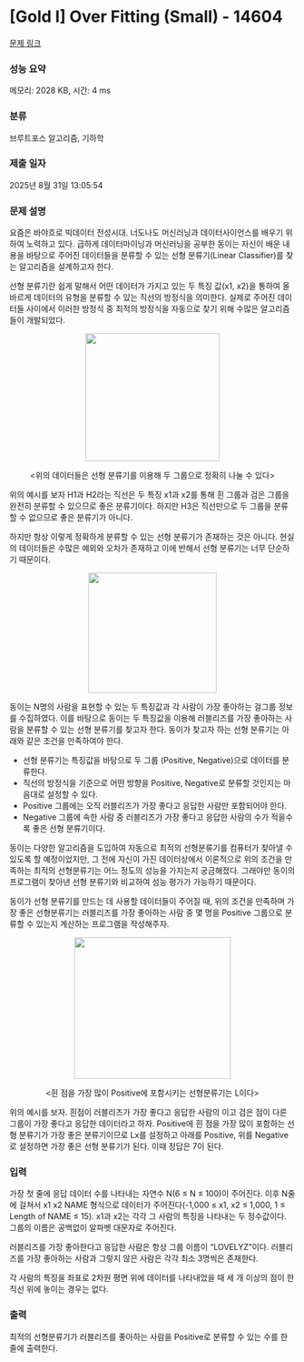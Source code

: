 # [Gold I] Over Fitting (Small) - 14604 

[문제 링크](https://www.acmicpc.net/problem/14604) 

### 성능 요약

메모리: 2028 KB, 시간: 4 ms

### 분류

브루트포스 알고리즘, 기하학

### 제출 일자

2025년 8월 31일 13:05:54

### 문제 설명

<p>요즘은 바야흐로 빅데이터 전성시대. 너도나도 머신러닝과 데이터사이언스를 배우기 위하여 노력하고 있다. 급하게 데이터마이닝과 머신러닝을 공부한 동이는 자신이 배운 내용을 바탕으로 주어진 데이터들을 분류할 수 있는 선형 분류기(Linear Classifier)를 찾는 알고리즘을 설계하고자 한다.</p>

<p>선형 분류기란 쉽게 말해서 어떤 데이터가 가지고 있는 두 특징 값(x1, x2)을 통하여 올바르게 데이터의 유형을 분류할 수 있는 직선의 방정식을 의미한다. 실제로 주어진 데이터들 사이에서 이러한 방정식 중 최적의 방정식을 자동으로 찾기 위해 수많은 알고리즘들이 개발되었다.</p>


<p style="text-align:center"><img alt="" src="https://onlinejudgeimages.s3-ap-northeast-1.amazonaws.com/problem/14604/1.png" style="height:225px; width:236px"></p>

<p style="text-align:center"><위의 데이터들은 선형 분류기를 이용해 두 그룹으로 정확히 나눌 수 있다></p>

<p>위의 예시를 보자 H1과 H2라는 직선은 두 특징 x1과 x2를 통해 흰 그룹과 검은 그룹을 완전히 분류할 수 있으므로 좋은 분류기이다. 하지만 H3은 직선만으로 두 그룹을 분류할 수 없으므로 좋은 분류기가 아니다.</p>

<p>하지만 항상 이렇게 정확하게 분류할 수 있는 선형 분류기가 존재하는 것은 아니다. 현실의 데이터들은 수많은 예외와 오차가 존재하고 이에 반해서 선형 분류기는 너무 단순하기 때문이다.</p>

<p style="text-align:center"><img alt="" src="https://onlinejudgeimages.s3-ap-northeast-1.amazonaws.com/problem/14604/2.png" style="height:211px; width:226px"></p>

<p>동이는 N명의 사람을 표현할 수 있는 두 특징값과 각 사람이 가장 좋아하는 걸그룹 정보를 수집하였다. 이를 바탕으로 동이는 두 특징값을 이용해 러블리즈를 가장 좋아하는 사람을 분류할 수 있는 선형 분류기를 찾고자 한다. 동이가 찾고자 하는 선형 분류기는 아래와 같은 조건을 만족하여야 한다.</p>

<ul>
	<li>선형 분류기는 특징값을 바탕으로 두 그룹 (Positive, Negative)으로 데이터를 분류한다.</li>
	<li>직선의 방정식을 기준으로 어떤 방향을 Positive, Negative로 분류할 것인지는 마음대로 설정할 수 있다.</li>
	<li>Positive 그룹에는 오직 러블리즈가 가장 좋다고 응답한 사람만 포함되어야 한다.</li>
	<li>Negative 그룹에 속한 사람 중 러블리즈가 가장 좋다고 응답한 사람의 수가 적을수록 좋은 선형 분류기이다.</li>
</ul>

<p>동이는 다양한 알고리즘을 도입하여 자동으로 최적의 선형분류기를 컴퓨터가 찾아낼 수 있도록 할 예정이었지만, 그 전에 자신이 가진 데이터상에서 이론적으로 위의 조건을 만족하는 최적의 선형분류기는 어느 정도의 성능을 가지는지 궁금해졌다. 그래야만 동이의 프로그램이 찾아낸 선형 분류기와 비교하여 성능 평가가 가능하기 때문이다.</p>

<p>동이가 선형 분류기를 만드는 데 사용할 데이터들이 주어질 때, 위의 조건을 만족하며 가장 좋은 선형분류기는 러블리즈를 가장 좋아하는 사람 중 몇 명을 Positive 그룹으로 분류할 수 있는지 계산하는 프로그램을 작성해주자.</p>

<p style="text-align:center"><img alt="" src="https://onlinejudgeimages.s3-ap-northeast-1.amazonaws.com/problem/14604/3.png" style="height:249px; width:276px"></p>

<p style="text-align:center"><흰 점을 가장 많이 Positive에 포함시키는 선형분류기는 L이다></p>

<p>위의 예시를 보자. 흰점이 러블리즈가 가장 좋다고 응답한 사람의 이고 검은 점이 다른 그룹이 가장 좋다고 응답한 데이터라고 하자. Positive에 흰 점을 가장 많이 포함하는 선형 분류기가 가장 좋은 분류기이므로 Lx를 설정하고 아래를 Positive, 위를 Negative로 설정하면 가장 좋은 선형 분류기가 된다. 이때 정답은 7이 된다.</p>

### 입력 

 <p>가장 첫 줄에 응답 데이터 수를 나타내는 자연수 N(6 ≤ N ≤ 100)이 주어진다. 이후 N줄에 걸쳐서 x1 x2 NAME 형식으로 데이터가 주어진다(-1,000 ≤ x1, x2 ≤ 1,000, 1 ≤ Length of NAME ≤ 15). x1과 x2는 각각 그 사람의 특징을 나타내는 두 정수값이다. 그룹의 이름은 공백없이 알파벳 대문자로 주어진다.</p>

<p>러블리즈를 가장 좋아한다고 응답한 사람은 항상 그룹 이름이 “LOVELYZ”이다. 러블리즈를 가장 좋아하는 사람과 그렇지 않은 사람은 각각 최소 3명씩은 존재한다.</p>

<p>각 사람의 특징을 좌표로 2차원 평면 위에 데이터를 나타내었을 때 세 개 이상의 점이 한 직선 위에 놓이는 경우는 없다.</p>

### 출력 

 <p>최적의 선형분류기가 러블리즈를 좋아하는 사람을 Positive로 분류할 수 있는 수를 한 줄에 출력한다.</p>

